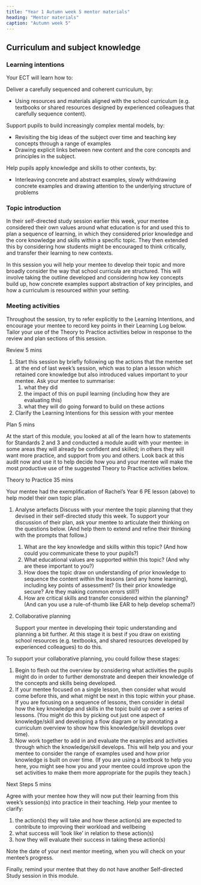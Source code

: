 ```yaml
---
title: "Year 1 Autumn week 5 mentor materials"
heading: "Mentor materials"
caption: "Autumn week 5"
---
```


## Curriculum and subject knowledge

### Learning intentions

Your ECT will learn how to:

Deliver a carefully sequenced and coherent curriculum, by:

- Using resources and materials aligned with the school curriculum (e.g. textbooks or shared resources designed by experienced colleagues that carefully sequence content).

Support pupils to build increasingly complex mental models, by:

- Revisiting the big ideas of the subject over time and teaching key concepts through a range of examples
- Drawing explicit links between new content and the core concepts and principles in the subject.

Help pupils apply knowledge and skills to other contexts, by:

- Interleaving concrete and abstract examples, slowly withdrawing concrete examples and drawing attention to the underlying structure of problems

### Topic introduction

In their self-directed study session earlier this week, your mentee considered their own values around what education is for and used this to plan a sequence of learning, in which they considered prior knowledge and the core knowledge and skills within a specific topic. They then extended this by considering how students might be encouraged to think critically, and transfer their learning to new contexts.

In this session you will help your mentee to develop their topic and more broadly consider the way that school curricula are structured. This will involve taking the outline developed and considering how key concepts build up, how concrete examples support abstraction of key principles, and how a curriculum is resourced within your setting.

### Meeting activities

Throughout the session, try to refer explicitly to the Learning Intentions, and encourage your mentee to record key points in their Learning Log below. Tailor your use of the Theory to Practice activities below in response to the review and plan sections of this session.

Review 5 mins

1. Start this session by briefly following up the actions that the mentee set at the end of last week’s session, which was to plan a lesson which retained core knowledge but also introduced values important to your mentee. Ask your mentee to summarise:
   1. what they did
   2. the impact of this on pupil learning (including how they are evaluating this)
   3. what they will do going forward to build on these actions
2. Clarify the Learning Intentions for this session with your mentee

Plan 5 mins

At the start of this module, you looked at all of the learn how to statements for Standards 2 and 3 and conducted a module audit with your mentee: in some areas they will already be confident and skilled; in others they will want more practice, and support from you and others. Look back at this audit now and use it to help decide how you and your mentee will make the most productive use of the suggested Theory to Practice activities below.

Theory to Practice 35 mins

Your mentee had the exemplification of Rachel’s Year 6 PE lesson (above) to help model their own topic plan.

1. Analyse artefacts
   Discuss with your mentee the topic planning that they devised in their self-directed study this week.
   To support your discussion of their plan, ask your mentee to articulate their thinking on the questions below. (And help them to extend and refine their thinking with the prompts that follow.)
   1. What are the key knowledge and skills within this topic? (And how could you communicate these to your pupils?)
   2. What educational values are supported within this topic? (And why are these important to you?)
   3. How does the topic draw on understanding of prior knowledge to sequence the content within the lessons (and any home learning), including key points of assessment? (Is their prior knowledge secure? Are they making common errors still?)
   4. How are critical skills and transfer considered within the planning? (And can you use a rule-of-thumb like EAR to help develop schema?)

2. Collaborative planning

   Support your mentee in developing their topic understanding and planning a bit further. At this stage it is best if you draw on existing school resources (e.g. textbooks, and shared resources developed by experienced colleagues) to do this.

To support your collaborative planning, you could follow these stages:

1. Begin to flesh out the overview by considering what activities the pupils might do in order to further demonstrate and deepen their knowledge of the concepts and skills being developed.
2. If your mentee focused on a single lesson, then consider what would come before this, and what might be next in this topic within your phase. If you are focusing on a sequence of lessons, then consider in detail how the key knowledge and skills in the topic build up over a series of lessons. (You might do this by picking out just one aspect of knowledge/skill and developing a flow diagram or by annotating a curriculum overview to show how this knowledge/skill develops over time).
3. Now work together to add in and evaluate the examples and activities through which the knowledge/skill develops. This will help you and your mentee to consider the range of examples used and how prior knowledge is built on over time. (If you are using a textbook to help you here, you might see how you and your mentee could improve upon the set activities to make them more appropriate for the pupils they teach.)

Next Steps 5 mins

Agree with your mentee how they will now put their learning from this week’s session(s) into practice in their teaching. Help your mentee to clarify:

1. the action(s) they will take and how these action(s) are expected to contribute to improving their workload and wellbeing
2. what success will ‘look like’ in relation to these action(s)
3. how they will evaluate their success in taking these action(s)

Note the date of your next mentor meeting, when you will check on your mentee’s progress.

Finally, remind your mentee that they do not have another Self-directed Study session in this module.

